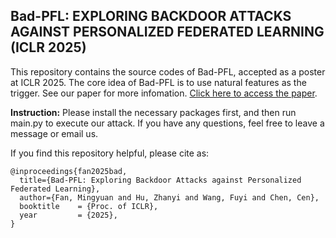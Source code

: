 ## Bad-PFL: EXPLORING BACKDOOR ATTACKS AGAINST PERSONALIZED FEDERATED LEARNING (ICLR 2025)

This repository contains the source codes of Bad-PFL, accepted as a poster at ICLR 2025. The core idea of Bad-PFL is to use natural features as the trigger. See our paper for more infomation. [Click here to access the paper](https://openreview.net/forum?id=79nO2DPjVX).

**Instruction:** Please install the necessary packages first, and then run main.py to execute our attack. If you have any questions, feel free to leave a message or email us.

If you find this repository helpful, please cite as:

```
@inproceedings{fan2025bad,
  title={Bad-PFL: Exploring Backdoor Attacks against Personalized Federated Learning},
  author={Fan, Mingyuan and Hu, Zhanyi and Wang, Fuyi and Chen, Cen},
  booktitle    = {Proc. of ICLR},
  year         = {2025},
}
```
